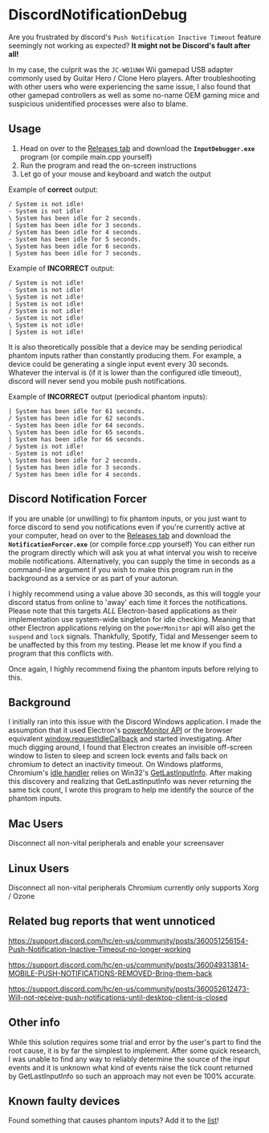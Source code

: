 # DiscordNotificationDebug
Are you frustrated by discord's `Push Notification Inactive Timeout` feature seemingly not working as expected?  **It might not be Discord's fault after all!**

In my case, the culprit was the `JC-W01UWH` Wii gamepad USB adapter commonly used by Guitar Hero / Clone Hero players. After troubleshooting with other users who were experiencing the same issue, I also found that other gamepad controllers as well as some no-name OEM gaming mice and suspicious unidentified processes were also to blame.

## Usage
1. Head on over to the [Releases tab](https://github.com/xaviergmail/DiscordNotificationDebug/releases) and download the **`InputDebugger.exe`** program (or compile main.cpp yourself)
2. Run the program and read the on-screen instructions
3. Let go of your mouse and keyboard and watch the output

Example of **correct** output:
```
/ System is not idle!
- System is not idle!
\ System has been idle for 2 seconds.
| System has been idle for 3 seconds.
/ System has been idle for 4 seconds.
- System has been idle for 5 seconds.
\ System has been idle for 6 seconds.
| System has been idle for 7 seconds.
```

Example of **INCORRECT** output:
```
/ System is not idle!
- System is not idle!
\ System is not idle!
| System is not idle!
/ System is not idle!
- System is not idle!
\ System is not idle!
| System is not idle!
```

It is also theoretically possible that a device may be sending periodical phantom inputs rather than constantly producing them.
For example, a device could be generating a single input event every 30 seconds.
Whatever the interval is (if it is lower than the configured idle timeout), discord will never send you mobile push notifications.

Example of **INCORRECT** output (periodical phantom inputs):
```
| System has been idle for 61 seconds.
/ System has been idle for 62 seconds.
- System has been idle for 64 seconds.
\ System has been idle for 65 seconds.
| System has been idle for 66 seconds.
/ System is not idle!
- System is not idle!
\ System has been idle for 2 seconds.
| System has been idle for 3 seconds.
/ System has been idle for 4 seconds.
```

## Discord Notification Forcer
If you are unable (or unwilling) to fix phantom inputs, or you just want to force discord to send you notifications even if you're currently active at your computer, head on over to the [Releases tab](https://github.com/xaviergmail/DiscordNotificationDebug/releases) and download the **`NotificationForcer.exe`**  (or compile force.cpp yourself)
You can either run the program directly which will ask you at what interval you wish to receive mobile notifications. Alternatively, you can supply the time in seconds as a command-line argument if you wish to make this program run in the background as a service or as part of your autorun.

I highly recommend using a value above 30 seconds, as this will toggle your discord status from online to 'away' each time it forces the notifications.
Please note that this targets _ALL_ Electron-based applications as their implementation use system-wide singleton for idle checking. Meaning that other Electron applications relying on the `powerMonitor` api will also get the `suspend` and `lock` signals. Thankfully, Spotify, Tidal and Messenger seem to be unaffected by this from my testing. Please let me know if you find a program that this conflicts with.

Once again, I highly recommend fixing the phantom inputs before relying to this.

## Background
I initially ran into this issue with the Discord Windows application.
I made the assumption that it used Electron's [powerMonitor API](https://www.electronjs.org/docs/api/power-monitor) or the browser equivalent [window.requestIdleCallback](https://developer.mozilla.org/en-US/docs/Web/API/Window/requestIdleCallback) and started investigating.
After much digging around, I found that Electron creates an invisible off-screen window to listen to sleep and screen lock events and falls back on chromium to detect an inactivity timeout. On Windows platforms, Chromium's [idle handler](https://chromium.googlesource.com/chromium/src/+/refs/tags/89.0.4343.1/ui/base/idle/idle_win.cc) relies on Win32's [GetLastInputInfo](https://docs.microsoft.com/en-us/windows/win32/api/winuser/nf-winuser-getlastinputinfo). After making this discovery and realizing that GetLastInputInfo was never returning the same tick count, I wrote this program to help me identify the source of the phantom inputs. 

## Mac Users
Disconnect all non-vital peripherals and enable your screensaver

## Linux Users
Disconnect all non-vital peripherals
Chromium currently only supports Xorg / Ozone

## Related bug reports that went unnoticed
https://support.discord.com/hc/en-us/community/posts/360051256154-Push-Notification-Inactive-Timeout-no-longer-working

https://support.discord.com/hc/en-us/community/posts/360049313814-MOBILE-PUSH-NOTIFICATIONS-REMOVED-Bring-them-back

https://support.discord.com/hc/en-us/community/posts/360052612473-Will-not-receive-push-notifications-until-desktop-client-is-closed


## Other info
While this solution requires some trial and error by the user's part to find the root cause, it is by far the simplest to implement. After some quick research, I was unable to find any way to reliably determine the source of the input events and it is unknown what kind of events raise the tick count returned by GetLastInputInfo so such an approach may not even be 100% accurate.

## Known faulty devices
Found something that causes phantom inputs? Add it to the [list](https://github.com/xaviergmail/DiscordNotificationDebug/wiki/Known-problematic-devices)!
